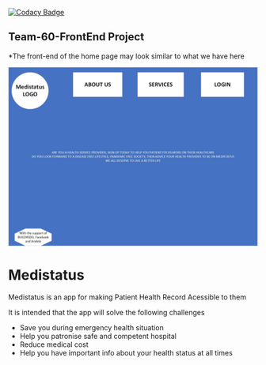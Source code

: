 [![Codacy Badge](https://api.codacy.com/project/badge/Grade/6599844a0ff64f61b66fcb5ee6e2f5ea)](https://app.codacy.com/gh/BuildForSDGCohort2/Team-60-FrontEnd?utm_source=github.com&utm_medium=referral&utm_content=BuildForSDGCohort2/Team-60-FrontEnd&utm_campaign=Badge_Grade_Settings)


## Team-60-FrontEnd Project

*The front-end of the home page may look similar to what we have here


![Alt text](https://github.com/BuildForSDGCohort2/Team-60-FrontEnd/blob/develop/medistat%20frontend.jpg?raw=true "FrontEnd Design")

# **Medistatus**


Medistatus is an app for making Patient Health Record Acessible to them

It is intended that the app will solve the following challenges
*  Save you during emergency health situation
*  Help you patronise safe and competent hospital
*  Reduce medical cost
*  Help you have important info about your health status at all times


